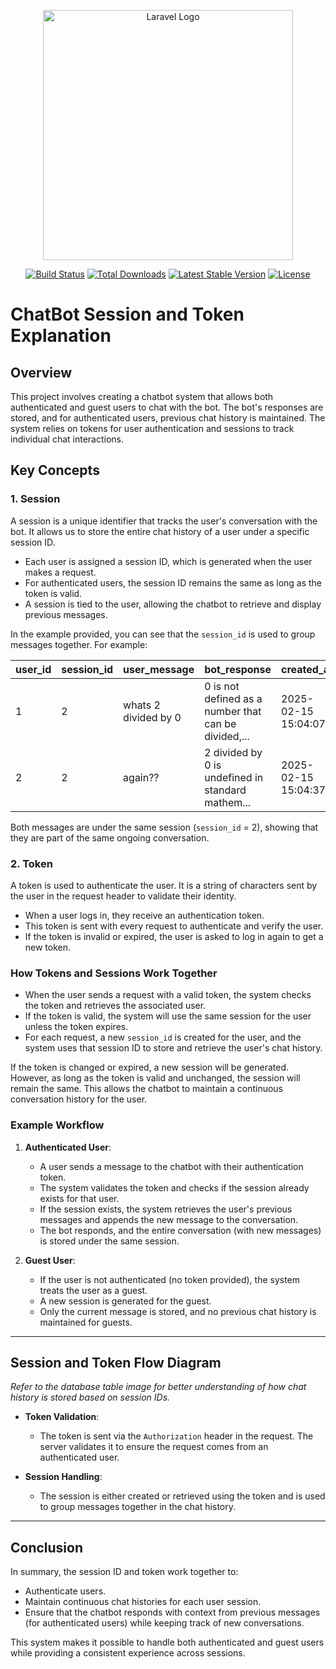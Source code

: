 <p align="center"><a href="https://laravel.com" target="_blank"><img src="https://raw.githubusercontent.com/laravel/art/master/logo-lockup/5%20SVG/2%20CMYK/1%20Full%20Color/laravel-logolockup-cmyk-red.svg" width="400" alt="Laravel Logo"></a></p>

<p align="center">
<a href="https://github.com/laravel/framework/actions"><img src="https://github.com/laravel/framework/workflows/tests/badge.svg" alt="Build Status"></a>
<a href="https://packagist.org/packages/laravel/framework"><img src="https://img.shields.io/packagist/dt/laravel/framework" alt="Total Downloads"></a>
<a href="https://packagist.org/packages/laravel/framework"><img src="https://img.shields.io/packagist/v/laravel/framework" alt="Latest Stable Version"></a>
<a href="https://packagist.org/packages/laravel/framework"><img src="https://img.shields.io/packagist/l/laravel/framework" alt="License"></a>
</p>

# ChatBot Session and Token Explanation

## Overview

This project involves creating a chatbot system that allows both authenticated and guest users to chat with the bot. The bot's responses are stored, and for authenticated users, previous chat history is maintained. The system relies on tokens for user authentication and sessions to track individual chat interactions.

## Key Concepts

### 1. **Session**
A session is a unique identifier that tracks the user's conversation with the bot. It allows us to store the entire chat history of a user under a specific session ID.
- Each user is assigned a session ID, which is generated when the user makes a request.
- For authenticated users, the session ID remains the same as long as the token is valid.
- A session is tied to the user, allowing the chatbot to retrieve and display previous messages.

In the example provided, you can see that the `session_id` is used to group messages together.
For example:

| user_id | session_id | user_message           | bot_response            | created_at           |
|---------|------------|------------------------|-------------------------|----------------------|
| 1       | 2          | whats 2 divided by 0    | 0 is not defined as a number that can be divided,...     | 2025-02-15 15:04:07  |
| 2       | 2          | again??                | 	2 divided by 0 is undefined in standard mathem...    | 2025-02-15 15:04:37  |

Both messages are under the same session (`session_id` = 2), showing that they are part of the same ongoing conversation.

### 2. **Token**
A token is used to authenticate the user. It is a string of characters sent by the user in the request header to validate their identity.
- When a user logs in, they receive an authentication token.
- This token is sent with every request to authenticate and verify the user.
- If the token is invalid or expired, the user is asked to log in again to get a new token.

### How Tokens and Sessions Work Together

- When the user sends a request with a valid token, the system checks the token and retrieves the associated user.
- If the token is valid, the system will use the same session for the user unless the token expires.
- For each request, a new `session_id` is created for the user, and the system uses that session ID to store and retrieve the user's chat history.

If the token is changed or expired, a new session will be generated. However, as long as the token is valid and unchanged, the session will remain the same. This allows the chatbot to maintain a continuous conversation history for the user.

### Example Workflow

1. **Authenticated User**:
    - A user sends a message to the chatbot with their authentication token.
    - The system validates the token and checks if the session already exists for that user.
    - If the session exists, the system retrieves the user's previous messages and appends the new message to the conversation.
    - The bot responds, and the entire conversation (with new messages) is stored under the same session.

2. **Guest User**:
    - If the user is not authenticated (no token provided), the system treats the user as a guest.
    - A new session is generated for the guest.
    - Only the current message is stored, and no previous chat history is maintained for guests.

---

## Session and Token Flow Diagram

*Refer to the database table image for better understanding of how chat history is stored based on session IDs.*

- **Token Validation**:
    - The token is sent via the `Authorization` header in the request. The server validates it to ensure the request comes from an authenticated user.

- **Session Handling**:
    - The session is either created or retrieved using the token and is used to group messages together in the chat history.

---

## Conclusion

In summary, the session ID and token work together to:
- Authenticate users.
- Maintain continuous chat histories for each user session.
- Ensure that the chatbot responds with context from previous messages (for authenticated users) while keeping track of new conversations.

This system makes it possible to handle both authenticated and guest users while providing a consistent experience across sessions.

